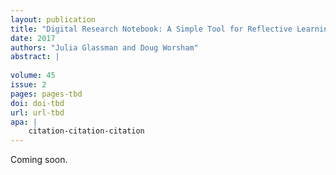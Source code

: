 ```yaml
---
layout: publication
title: "Digital Research Notebook: A Simple Tool for Reflective Learning"
date: 2017
authors: "Julia Glassman and Doug Worsham"
abstract: |
    
volume: 45
issue: 2
pages: pages-tbd
doi: doi-tbd
url: url-tbd
apa: |
    citation-citation-citation
---
```

Coming soon.
